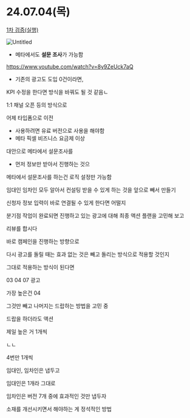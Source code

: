 # 24.07.04(목)

[1차 검증(실행)](1%E1%84%8E%E1%85%A1%20%E1%84%80%E1%85%A5%E1%86%B7%E1%84%8C%E1%85%B3%E1%86%BC(%E1%84%89%E1%85%B5%E1%86%AF%E1%84%92%E1%85%A2%E1%86%BC)%202f83f870661b43e3b3167b88eb79eecd.md) 

![Untitled](Untitled%2068.png)

- 메타에서도 **설문 조사**가 가능함

https://www.youtube.com/watch?v=8y9ZeUck7aQ

- 기존의 광고도 도입 0건이라면,

KPI 수정을 한다면 방식을 바꿔도 될 것 같음ㄴ

1:1 채널 오픈 등의 방식으로

어제 타입폼으로 이전

- 사용하려면 유료 버전으로 사용을 해야함
- 메타 픽셀 비즈니스 요금제 이상

대안으로 메타에서 설문조사를

- 먼저 정보만 받아서 진행하는 것으

메타에서 설문조사를 하는건 로직 설정만 가능함

임대인 임차인 모두 알아서 컨설팅 받을 수 있게 하는 것을 앞으로 빼서 만들기

신청자 정보 입력이 바로 연결될 수 있게 한다면 어떨지

분기점 작업이 완료되면 진행하고 있는 광고에 대해 최종 액션 플랜을 고민해 보고

리뷰를 합시다

바로 캠페인을 진행하는 방향으로

다시 광고를 돌릴 때는 효과 없는 것은 빼고 돌리는 방식으로 적용할 것인지

그대로 적용하는 방식이 된다면

03 04 07 광고

가장 높은건 04

그것만 빼고 나머지는 드랍하는 방법을 고민 중

드랍을 하더라도 액션

제일 높은 거 1개씩

ㄴㄴ

4번만 1개씩

임대인, 임차인은 냅두고

임대인은 1개라 그대로

임차인은 버전 7개 중에 효과적인 것만 냅두자

소재를 개선시키면서 해야하는 게 정석적인 방법